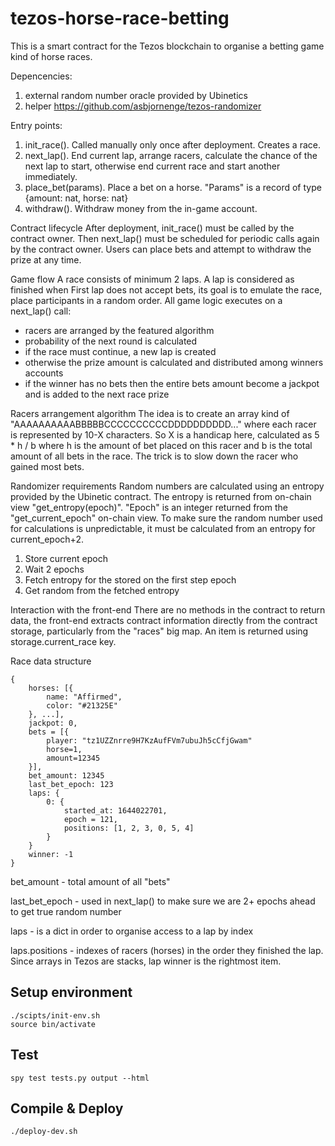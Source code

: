 # tezos-horse-race-betting
This is a smart contract for the Tezos blockchain to organise a betting game kind of horse races.

Depencencies:
1. external random number oracle provided by Ubinetics 
2. helper https://github.com/asbjornenge/tezos-randomizer

Entry points:
1. init_race(). Called manually only once after deployment. Creates a race.
2. next_lap(). End current lap, arrange racers, calculate the chance of the next lap to start, otherwise end current race and start another immediately.
3. place_bet(params). Place a bet on a horse. "Params" is a record of type {amount: nat, horse: nat}
4. withdraw(). Withdraw money from the in-game account.

Contract lifecycle
After deployment, init_race() must be called by the contract owner. 
Then next_lap() must be scheduled for periodic calls again by the contract owner. 
Users can place bets and attempt to withdraw the prize at any time.

Game flow
A race consists of minimum 2 laps. A lap is considered as finished when First lap does not accept bets, its goal is to emulate the race, place participants in a random order.
All game logic executes on a next_lap() call:
- racers are arranged by the featured algorithm
- probability of the next round is calculated
- if the race must continue, a new lap is created
- otherwise the prize amount is calculated and distributed among winners accounts
- if the winner has no bets then the entire bets amount become a jackpot and is added to the next race prize


Racers arrangement algorithm
The idea is to create an array kind of "AAAAAAAAAABBBBBCCCCCCCCCCDDDDDDDDDD..." where each racer is represented by 10-X characters.
So X is a handicap here, calculated as 5 * h / b where h is the amount of bet placed on this racer and b is the total amount of all bets in the race.
The trick is to slow down the racer who gained most bets.

Randomizer requirements
Random numbers are calculated using an entropy provided by the Ubinetic contract. The entropy is returned from on-chain view "get_entropy(epoch)".
"Epoch" is an integer returned from the "get_current_epoch" on-chain view.
To make sure the random number used for calculations is unpredictable, it must be calculated from an entropy for current_epoch+2.
1. Store current epoch
2. Wait 2 epochs
3. Fetch entropy for the stored on the first step epoch
4. Get random from the fetched entropy


Interaction with the front-end
There are no methods in the contract to return data, the front-end extracts contract information directly from the contract storage, particularly from the "races" big map.
An item is returned using storage.current_race key.

Race data structure
```
{
    horses: [{
        name: "Affirmed", 
        color: "#21325E"
    }, ...],
    jackpot: 0,
    bets = [{
        player: "tz1UZZnrre9H7KzAufFVm7ubuJh5cCfjGwam"
        horse=1,
        amount=12345
    }],
    bet_amount: 12345
    last_bet_epoch: 123
    laps: {
        0: {
            started_at: 1644022701,
            epoch = 121,
            positions: [1, 2, 3, 0, 5, 4]
        }
    }
    winner: -1
}
```
bet_amount - total amount of all "bets"

last_bet_epoch - used in next_lap() to make sure we are 2+ epochs ahead to get true random number

laps - is a dict in order to organise access to a lap by index

laps.positions - indexes of racers (horses) in the order they finished the lap. Since arrays in Tezos are stacks, lap winner is the rightmost item.

## Setup environment

```
./scipts/init-env.sh
source bin/activate
```

## Test

```
spy test tests.py output --html
```


## Compile & Deploy

```
./deploy-dev.sh
```
